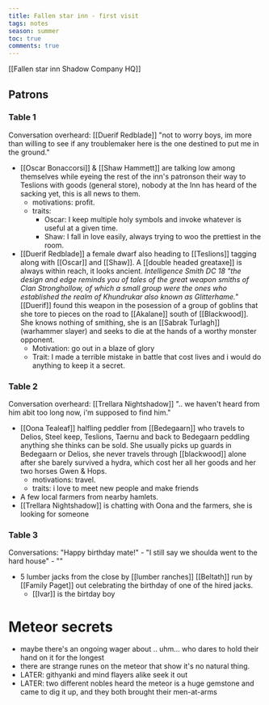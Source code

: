 ---title: Fallen star inn - first visittags: notesseason: summertoc: truecomments: true---
[[Fallen star inn Shadow Company HQ]]

## Patrons
### Table 1
Conversation overheard: [[Duerif Redblade]] "not to worry boys, im more than willing to see if any troublemaker here is the one destined to put me in the ground."
- [[Oscar Bonaccorsi]] & [[Shaw Hammett]] are talking low among themselves while eyeing the rest of the inn's patronson their way to Teslions with goods (general store), nobody at the Inn has heard of the sacking yet, this is all news to them. 
	- motivations: profit.
	- traits: 
		- Oscar: I keep multiple holy symbols and invoke whatever is useful at a given time.
		- Shaw: I fall in love easily, always trying to woo the prettiest in the room.
- [[Duerif Redblade]] a female dwarf also heading to [[Teslions]] tagging along with [[Oscar]] and [[Shaw]]. A [[double headed greataxe]] is always within reach, it looks ancient. *Intelligence Smith DC 18 "the design and edge reminds you of tales of the great weapon smiths of Clan Stronghollow, of which a small group were the ones who established the realm of Khundrukar also known as Glitterhame."* [[Duerif]] found this weapon in the posession of a group of goblins that she tore to pieces on the road to [[Akalane]] south of [[Blackwood]]. She knows nothing of smithing, she is an [[Sabrak Turlagh]] (warhammer slayer) and seeks to die at the hands of a worthy monster opponent.
	- Motivation: go out in a blaze of glory
	- Trait: I made a terrible mistake in battle that cost lives and i would do anything to keep it a secret.

### Table 2
Conversation overheard: [[Trellara Nightshadow]] ".. we haven't heard from him abit too long now, i'm supposed to find him."
- [[Oona Tealeaf]] halfling peddler from [[Bedegaarn]] who travels to Delios, Steel keep, Teslions, Taernu and back to Bedegaarn peddling anything she thinks can be sold. She usually picks up guards in Bedegaarn or Delios, she never travels through [[blackwood]] alone after she barely survived a hydra, which cost her all her goods and her two horses Gwen & Hops. 
	- motivations: travel.
	- traits: i love to meet new people and make friends
- A few local farmers from nearby hamlets.
- [[Trellara Nightshadow]] is chatting with Oona and the farmers, she is looking for someone 

### Table 3
Conversations: "Happy birthday mate!" - "I still say we shoulda went to the hard house" - ""
- 5 lumber jacks from the close by [[lumber ranches]] [[Beltath]] run by [[Family Paget]] out celebrating the birthday of one of the hired jacks.
	- [[Ivar]] is the birtday boy

# Meteor secrets
- maybe there's an ongoing wager about .. uhm... who dares to hold their hand on it for the longest
- there are strange runes on the meteor that show it's no natural thing.
- LATER: githyanki and mind flayers alike seek it out 
- LATER: two different nobles heard the meteor is a huge gemstone and came to dig it up, and they both brought their men-at-arms



